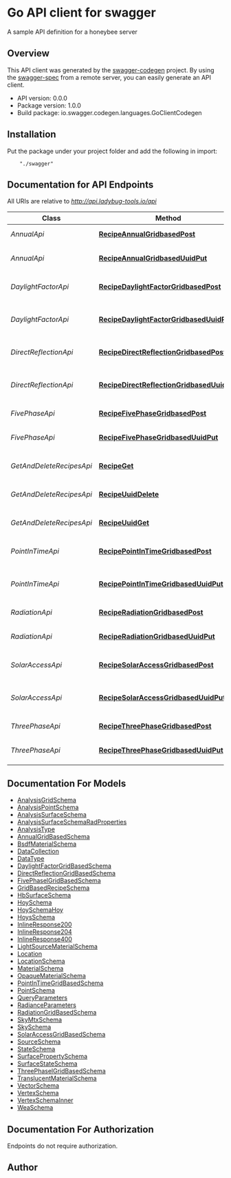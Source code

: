 # Go API client for swagger

A sample API definition for a honeybee server

## Overview
This API client was generated by the [swagger-codegen](https://github.com/swagger-api/swagger-codegen) project.  By using the [swagger-spec](https://github.com/swagger-api/swagger-spec) from a remote server, you can easily generate an API client.

- API version: 0.0.0
- Package version: 1.0.0
- Build package: io.swagger.codegen.languages.GoClientCodegen

## Installation
Put the package under your project folder and add the following in import:
```
    "./swagger"
```

## Documentation for API Endpoints

All URIs are relative to *http://api.ladybug-tools.io/api*

Class | Method | HTTP request | Description
------------ | ------------- | ------------- | -------------
*AnnualApi* | [**RecipeAnnualGridbasedPost**](docs/AnnualApi.md#recipeannualgridbasedpost) | **Post** /recipe/annual/gridbased | Create a new annual file
*AnnualApi* | [**RecipeAnnualGridbasedUuidPut**](docs/AnnualApi.md#recipeannualgridbaseduuidput) | **Put** /recipe/annual/gridbased/{uuid} | Modify an existing annual file
*DaylightFactorApi* | [**RecipeDaylightFactorGridbasedPost**](docs/DaylightFactorApi.md#recipedaylightfactorgridbasedpost) | **Post** /recipe/daylight_factor/gridbased | Create a new analysis_grid file
*DaylightFactorApi* | [**RecipeDaylightFactorGridbasedUuidPut**](docs/DaylightFactorApi.md#recipedaylightfactorgridbaseduuidput) | **Put** /recipe/daylight_factor/gridbased/{uuid} | Modify an existing analysis_grid file
*DirectReflectionApi* | [**RecipeDirectReflectionGridbasedPost**](docs/DirectReflectionApi.md#recipedirectreflectiongridbasedpost) | **Post** /recipe/direct_reflection/gridbased | Create a new direct_reflection file
*DirectReflectionApi* | [**RecipeDirectReflectionGridbasedUuidPut**](docs/DirectReflectionApi.md#recipedirectreflectiongridbaseduuidput) | **Put** /recipe/direct_reflection/gridbased/{uuid} | Modify an existing direct_reflection file
*FivePhaseApi* | [**RecipeFivePhaseGridbasedPost**](docs/FivePhaseApi.md#recipefivephasegridbasedpost) | **Post** /recipe/five_phase/gridbased | Create a new five_phase file
*FivePhaseApi* | [**RecipeFivePhaseGridbasedUuidPut**](docs/FivePhaseApi.md#recipefivephasegridbaseduuidput) | **Put** /recipe/five_phase/gridbased/{uuid} | Modify an existing five_phase file
*GetAndDeleteRecipesApi* | [**RecipeGet**](docs/GetAndDeleteRecipesApi.md#recipeget) | **Get** /recipe/ | Get a list of daylight recipe objects
*GetAndDeleteRecipesApi* | [**RecipeUuidDelete**](docs/GetAndDeleteRecipesApi.md#recipeuuiddelete) | **Delete** /recipe/{uuid} | Delete an existing recipe object
*GetAndDeleteRecipesApi* | [**RecipeUuidGet**](docs/GetAndDeleteRecipesApi.md#recipeuuidget) | **Get** /recipe/{uuid} | Get a specific analysis_grid file
*PointInTimeApi* | [**RecipePointInTimeGridbasedPost**](docs/PointInTimeApi.md#recipepointintimegridbasedpost) | **Post** /recipe/point_in_time/gridbased | Create a new point_in_time file
*PointInTimeApi* | [**RecipePointInTimeGridbasedUuidPut**](docs/PointInTimeApi.md#recipepointintimegridbaseduuidput) | **Put** /recipe/point_in_time/gridbased/{uuid} | Modify an existing point_in_time file
*RadiationApi* | [**RecipeRadiationGridbasedPost**](docs/RadiationApi.md#reciperadiationgridbasedpost) | **Post** /recipe/radiation/gridbased | Create a new radiation file
*RadiationApi* | [**RecipeRadiationGridbasedUuidPut**](docs/RadiationApi.md#reciperadiationgridbaseduuidput) | **Put** /recipe/radiation/gridbased/{uuid} | Modify an existing radiation file
*SolarAccessApi* | [**RecipeSolarAccessGridbasedPost**](docs/SolarAccessApi.md#recipesolaraccessgridbasedpost) | **Post** /recipe/solar_access/gridbased | Create a new solar_access file
*SolarAccessApi* | [**RecipeSolarAccessGridbasedUuidPut**](docs/SolarAccessApi.md#recipesolaraccessgridbaseduuidput) | **Put** /recipe/solar_access/gridbased/{uuid} | Modify an existing solar_access file
*ThreePhaseApi* | [**RecipeThreePhaseGridbasedPost**](docs/ThreePhaseApi.md#recipethreephasegridbasedpost) | **Post** /recipe/three_phase/gridbased | Create a new three_phase file
*ThreePhaseApi* | [**RecipeThreePhaseGridbasedUuidPut**](docs/ThreePhaseApi.md#recipethreephasegridbaseduuidput) | **Put** /recipe/three_phase/gridbased/{uuid} | Modify an existing three_phase file


## Documentation For Models

 - [AnalysisGridSchema](docs/AnalysisGridSchema.md)
 - [AnalysisPointSchema](docs/AnalysisPointSchema.md)
 - [AnalysisSurfaceSchema](docs/AnalysisSurfaceSchema.md)
 - [AnalysisSurfaceSchemaRadProperties](docs/AnalysisSurfaceSchemaRadProperties.md)
 - [AnalysisType](docs/AnalysisType.md)
 - [AnnualGridBasedSchema](docs/AnnualGridBasedSchema.md)
 - [BsdfMaterialSchema](docs/BsdfMaterialSchema.md)
 - [DataCollection](docs/DataCollection.md)
 - [DataType](docs/DataType.md)
 - [DaylightFactorGridBasedSchema](docs/DaylightFactorGridBasedSchema.md)
 - [DirectReflectionGridBasedSchema](docs/DirectReflectionGridBasedSchema.md)
 - [FivePhaselGridBasedSchema](docs/FivePhaselGridBasedSchema.md)
 - [GridBasedRecipeSchema](docs/GridBasedRecipeSchema.md)
 - [HbSurfaceSchema](docs/HbSurfaceSchema.md)
 - [HoySchema](docs/HoySchema.md)
 - [HoySchemaHoy](docs/HoySchemaHoy.md)
 - [HoysSchema](docs/HoysSchema.md)
 - [InlineResponse200](docs/InlineResponse200.md)
 - [InlineResponse204](docs/InlineResponse204.md)
 - [InlineResponse400](docs/InlineResponse400.md)
 - [LightSourceMaterialSchema](docs/LightSourceMaterialSchema.md)
 - [Location](docs/Location.md)
 - [LocationSchema](docs/LocationSchema.md)
 - [MaterialSchema](docs/MaterialSchema.md)
 - [OpaqueMaterialSchema](docs/OpaqueMaterialSchema.md)
 - [PointInTimeGridBasedSchema](docs/PointInTimeGridBasedSchema.md)
 - [PointSchema](docs/PointSchema.md)
 - [QueryParameters](docs/QueryParameters.md)
 - [RadianceParameters](docs/RadianceParameters.md)
 - [RadiationGridBasedSchema](docs/RadiationGridBasedSchema.md)
 - [SkyMtxSchema](docs/SkyMtxSchema.md)
 - [SkySchema](docs/SkySchema.md)
 - [SolarAccessGridBasedSchema](docs/SolarAccessGridBasedSchema.md)
 - [SourceSchema](docs/SourceSchema.md)
 - [StateSchema](docs/StateSchema.md)
 - [SurfacePropertySchema](docs/SurfacePropertySchema.md)
 - [SurfaceStateSchema](docs/SurfaceStateSchema.md)
 - [ThreePhaselGridBasedSchema](docs/ThreePhaselGridBasedSchema.md)
 - [TranslucentMaterialSchema](docs/TranslucentMaterialSchema.md)
 - [VectorSchema](docs/VectorSchema.md)
 - [VertexSchema](docs/VertexSchema.md)
 - [VertexSchemaInner](docs/VertexSchemaInner.md)
 - [WeaSchema](docs/WeaSchema.md)


## Documentation For Authorization
 Endpoints do not require authorization.


## Author



